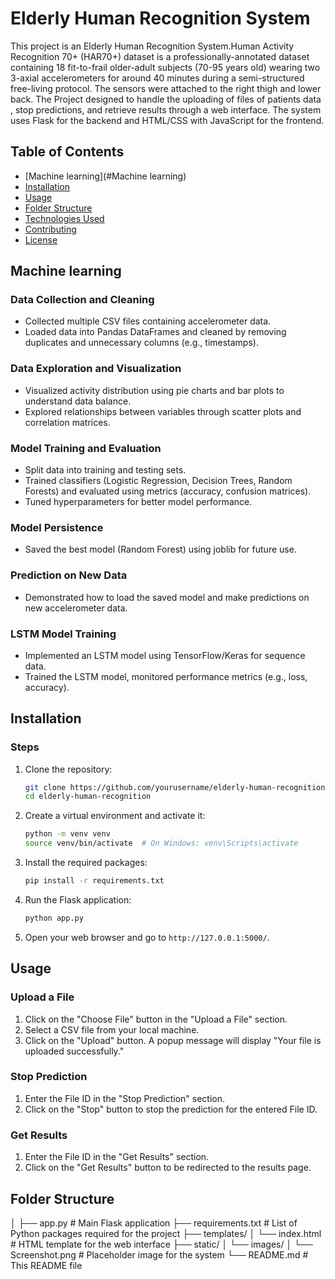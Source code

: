 # Elderly Human Recognition System
This project is an Elderly Human Recognition System.Human Activity Recognition 70+ (HAR70+) dataset is a professionally-annotated dataset containing 18 fit-to-frail older-adult subjects (70-95 years old) wearing two 3-axial accelerometers for around 40 minutes during a semi-structured free-living protocol. The sensors were attached to the right thigh and lower back. The Project designed to handle the uploading of files of patients data , stop predictions, and retrieve results through a web interface. The system uses Flask for the backend and HTML/CSS with JavaScript for the frontend.

## Table of Contents
- [Machine learning](#Machine learning)
- [Installation](#installation)
- [Usage](#usage)
- [Folder Structure](#folder-structure)
- [Technologies Used](#technologies-used)
- [Contributing](#contributing)
- [License](#license)

## Machine learning
### Data Collection and Cleaning

- Collected multiple CSV files containing accelerometer data.
- Loaded data into Pandas DataFrames and cleaned by removing duplicates and unnecessary columns (e.g., timestamps).

### Data Exploration and Visualization

- Visualized activity distribution using pie charts and bar plots to understand data balance.
- Explored relationships between variables through scatter plots and correlation matrices.

### Model Training and Evaluation

- Split data into training and testing sets.
- Trained classifiers (Logistic Regression, Decision Trees, Random Forests) and evaluated using metrics (accuracy, confusion matrices).
- Tuned hyperparameters for better model performance.

### Model Persistence

- Saved the best model (Random Forest) using joblib for future use.

### Prediction on New Data

- Demonstrated how to load the saved model and make predictions on new accelerometer data.

### LSTM Model Training

- Implemented an LSTM model using TensorFlow/Keras for sequence data.
- Trained the LSTM model, monitored performance metrics (e.g., loss, accuracy).

## Installation



### Steps
1. Clone the repository:
    ```bash
    git clone https://github.com/yourusername/elderly-human-recognition.git
    cd elderly-human-recognition
    ```

2. Create a virtual environment and activate it:
    ```bash
    python -m venv venv
    source venv/bin/activate  # On Windows: venv\Scripts\activate
    ```

3. Install the required packages:
    ```bash
    pip install -r requirements.txt
    ```

4. Run the Flask application:
    ```bash
    python app.py
    ```

5. Open your web browser and go to `http://127.0.0.1:5000/`.

## Usage

### Upload a File
1. Click on the "Choose File" button in the "Upload a File" section.
2. Select a CSV file from your local machine.
3. Click on the "Upload" button. A popup message will display "Your file is uploaded successfully."

### Stop Prediction
1. Enter the File ID in the "Stop Prediction" section.
2. Click on the "Stop" button to stop the prediction for the entered File ID.

### Get Results
1. Enter the File ID in the "Get Results" section.
2. Click on the "Get Results" button to be redirected to the results page.

## Folder Structure

│
├── app.py # Main Flask application
├── requirements.txt # List of Python packages required for the project
├── templates/
│ └── index.html # HTML template for the web interface
├── static/
│ └── images/
│ └── Screenshot.png # Placeholder image for the system
└── README.md # This README file


